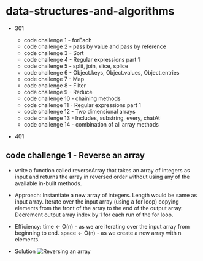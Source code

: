 # data-structures-and-algorithms
- 301
  - code challenge 1 - forEach
  - code challenge 2 - pass by value and pass by reference
  - code challenge 3 - Sort
  - code challenge 4 - Regular expressions part 1
  - code challenge 5 - split, join, slice, splice
  - code challenge 6 - Object.keys, Object.values, Object.entries
  - code challenge 7 - Map
  - code challenge 8 - Filter
  - code challenge 9 - Reduce
  - code challenge 10 - chaining methods
  - code challenge 11 - Regular expressions part 1
  - code challenge 12 - Two dimensional arrays
  - code challenge 13 - Includes, substring, every, chatAt
  - code challenge 14 - combination of all array methods

- 401
## code challenge 1 - Reverse an array
- write a function called reverseArray that takes an array of integers as input and returns   the array in reversed order without using any of the available in-built methods.

- Approach: Instantiate a new array of integers. Length would be same as input array. Iterate over the input array (using a for loop) copying elements from the front of the array to the end of the output array. Decrement output array index by 1 for each run of the for loop.

- Efficiency: time <- O(n) - as we are iterating over the input array from beginning to end.
space <- O(n) - as we create a new array with n elements.

- Solution 
![Reversing an array](~/codefellows/301/data-structures-and-algorithms/assets/array_reverse.JPG)
